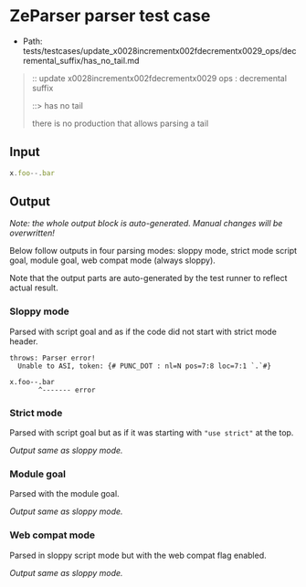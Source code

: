 # ZeParser parser test case

- Path: tests/testcases/update_x0028incrementx002fdecrementx0029_ops/decremental_suffix/has_no_tail.md

> :: update x0028incrementx002fdecrementx0029 ops : decremental suffix
>
> ::> has no tail
>
> there is no production that allows parsing a tail

## Input

`````js
x.foo--.bar
`````

## Output

_Note: the whole output block is auto-generated. Manual changes will be overwritten!_

Below follow outputs in four parsing modes: sloppy mode, strict mode script goal, module goal, web compat mode (always sloppy).

Note that the output parts are auto-generated by the test runner to reflect actual result.

### Sloppy mode

Parsed with script goal and as if the code did not start with strict mode header.

`````
throws: Parser error!
  Unable to ASI, token: {# PUNC_DOT : nl=N pos=7:8 loc=7:1 `.`#}

x.foo--.bar
       ^------- error
`````

### Strict mode

Parsed with script goal but as if it was starting with `"use strict"` at the top.

_Output same as sloppy mode._

### Module goal

Parsed with the module goal.

_Output same as sloppy mode._

### Web compat mode

Parsed in sloppy script mode but with the web compat flag enabled.

_Output same as sloppy mode._
